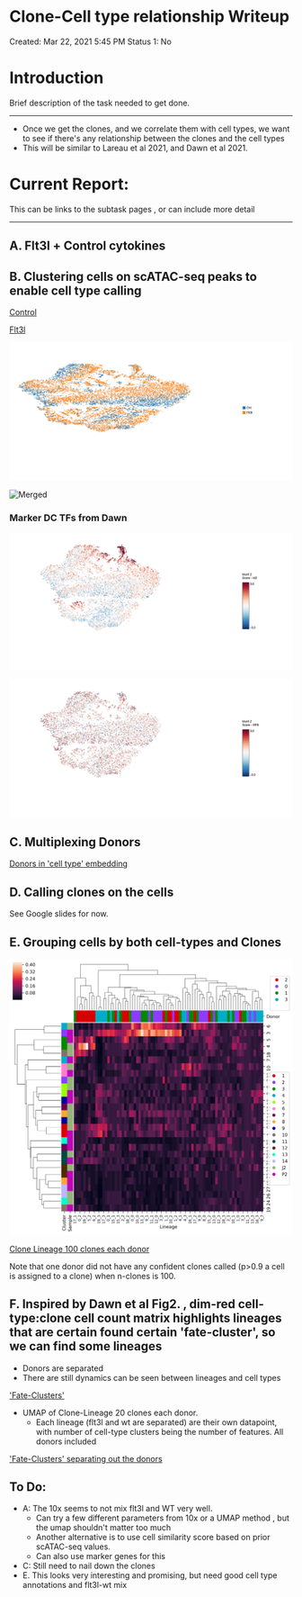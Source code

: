 # Clone-Cell type relationship Writeup

Created: Mar 22, 2021 5:45 PM
Status 1: No

# Introduction

Brief description of the task needed to get done.

---

- Once we get the clones, and we correlate them with cell types, we want to see if there's any relationship between the clones and the cell types
- This will be similar to Lareau et al 2021, and Dawn et al 2021.

# Current Report:

This can be links to the subtask pages , or can include more detail

---

## A. Flt3l + Control cytokines

## B. Clustering cells on scATAC-seq peaks to enable cell type calling

[Control](./reports/jan21_2021/clusters/clusters_P2.png)

[Flt3l](./reports/jan21_2021/clusters/clusters_J2.png)

![Merged Conditions](./reports/jan21_2021/clusters/irf8/reanalysis_aggr_conditions.png)

![Merged](./reports/jan21_2021/clusters/irf8/clusters_reanalysis.png)

### Marker DC TFs from Dawn

![Id2](./reports/jan21_2021/clusters/irf8/id2.png)

![Irf8](./reports/jan21_2021/clusters/irf8/reanalysis_irf8.png)

## C. Multiplexing Donors

[Donors in 'cell type' embedding](./Analysis/lineage_and_peakclusters/results/jan21_2021/cells_merged_lin_and_peak_donors.tsne.subplots.png)

## D.  Calling clones on the cells

See Google slides for now.

## E. Grouping cells by both cell-types and Clones

![Clone Lineage 20 clones each donor](./Analysis/lineage_and_peakclusters/results/jan21_2021/cells_merged_lin_and_peak_nclones20.overlap_percent_normClone.png)

[Clone Lineage 100 clones each donor](./Analysis/lineage_and_peakclusters/results/jan21_2021/cells_merged_lin_and_peak_nclones100.overlap_percent_normClone.png)

Note that one donor did not have any confident clones called (p>0.9 a cell is assigned to a clone) when n-clones is 100.

## F. Inspired by Dawn et al Fig2. , dim-red cell-type:clone cell count matrix highlights lineages that are certain found certain 'fate-cluster', so we can find some lineages

- Donors are separated
- There are still dynamics can be seen between lineages and cell types

['Fate-Clusters'](./notebooks/jan21_2021/clone_fate/clone_fate_scanpy_separateConditions.html)

- UMAP of Clone-Lineage 20 clones each donor.
    - Each lineage (flt3l and wt are separated) are their own datapoint, with number of cell-type clusters being the number of features. All donors included

['Fate-Clusters' separating out the donors](./notebooks/jan21_2021/clone_fate/clone_fate_scanpy_separateConditions_SplitDonors.html)

## To Do:

- A: The 10x seems to not mix flt3l and WT very well.
    - Can try a few different parameters from 10x or a UMAP method , but the umap shouldn't matter too much
    - Another alternative is to use cell similarity score based on prior scATAC-seq values.
    - Can also use marker genes for this
- C: Still need to nail down the clones
- E. This looks very interesting and promising, but need good cell type annotations and flt3l-wt mix

